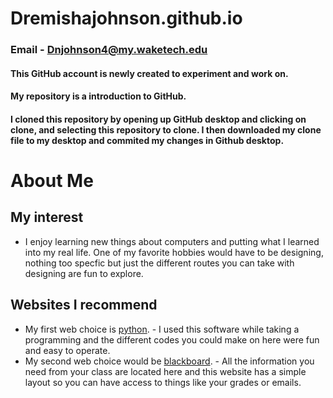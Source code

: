 # Dremishajohnson.github.io
### Email - Dnjohnson4@my.waketech.edu
#### This GitHub account is newly created to experiment and work on.
#### My repository is a introduction to GitHub.
#### I cloned this repository by opening up GitHub desktop and clicking on clone, and selecting this repository to clone. I then downloaded my clone file to my desktop and commited my changes in Github desktop.

# About Me
## My interest 
- I enjoy learning new things about computers and putting what I learned into my real life. One of my favorite hobbies would have to be designing, nothing too specfic but just the different routes you can take with designing are fun to explore.
## Websites I recommend
- My first web choice is [python](https://jupyter.org/). - I used this software while taking a programming and the different codes you could make on here were fun and easy to operate.
- My second web choice would be [blackboard](https://blackboard.waketech.edu/ultra/institution-page). - All the information you need from your class are located here and this website has a simple layout so you can have access to things like your grades or emails.
